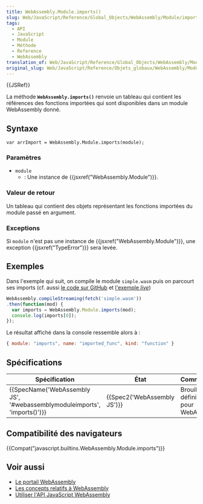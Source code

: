 ```yaml
---
title: WebAssembly.Module.imports()
slug: Web/JavaScript/Reference/Global_Objects/WebAssembly/Module/imports
tags:
  - API
  - JavaScript
  - Module
  - Méthode
  - Reference
  - WebAssembly
translation_of: Web/JavaScript/Reference/Global_Objects/WebAssembly/Module/imports
original_slug: Web/JavaScript/Reference/Objets_globaux/WebAssembly/Module/imports
---
```

{{JSRef}}

La méthode **`WebAssembly.imports()`** renvoie un tableau qui contient les références des fonctions importées qui sont disponibles dans un module WebAssembly donné.

## Syntaxe

    var arrImport = WebAssembly.Module.imports(module);

### Paramètres

- `module`
  - : Une instance de {{jsxref("WebAssembly.Module")}}.

### Valeur de retour

Un tableau qui contient des objets représentant les fonctions importées du module passé en argument.

### Exceptions

Si `module` n'est pas une instance de {{jsxref("WebAssembly.Module")}}, une exception {{jsxref("TypeError")}} sera levée.

## Exemples

Dans l'exemple qui suit, on compile le module `simple.wasm` puis on parcourt ses imports (cf. aussi [le code sur GitHub](https://github.com/mdn/webassembly-examples/blob/master/js-api-examples/imports.html) et [l'exemple _live_](https://mdn.github.io/webassembly-examples/js-api-examples/imports.html))

```js
WebAssembly.compileStreaming(fetch('simple.wasm'))
.then(function(mod) {
  var imports = WebAssembly.Module.imports(mod);
  console.log(imports[0]);
});
```

Le résultat affiché dans la console ressemble alors à :

```js
{ module: "imports", name: "imported_func", kind: "function" }
```

## Spécifications

| Spécification                                                                                    | État                                 | Commentaires                                      |
| ------------------------------------------------------------------------------------------------ | ------------------------------------ | ------------------------------------------------- |
| {{SpecName('WebAssembly JS', '#webassemblymoduleimports', 'imports()')}} | {{Spec2('WebAssembly JS')}} | Brouillon de définition initial pour WebAssembly. |

## Compatibilité des navigateurs

{{Compat("javascript.builtins.WebAssembly.Module.imports")}}

## Voir aussi

- [Le portail WebAssembly](/fr/docs/WebAssembly)
- [Les concepts relatifs à WebAssembly](/fr/docs/WebAssembly/Concepts)
- [Utiliser l'API JavaScript WebAssembly](/fr/docs/WebAssembly/Using_the_JavaScript_API)
